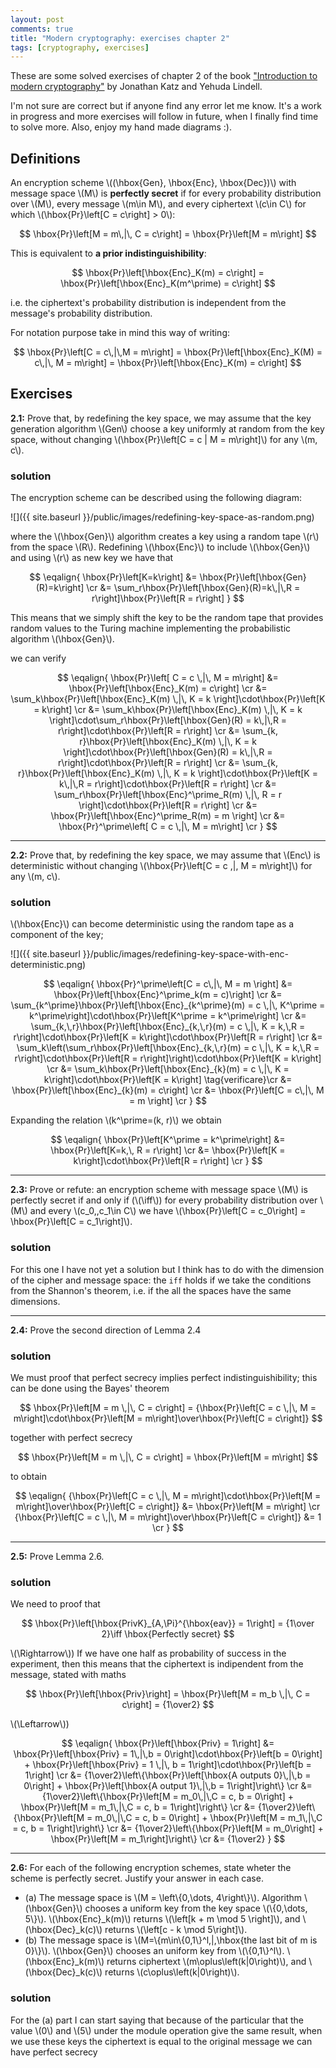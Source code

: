 ```yaml
---
layout: post
comments: true
title: "Modern cryptography: exercises chapter 2"
tags: [cryptography, exercises]
---
```


These are some solved exercises of chapter 2 of the book ["Introduction to
modern cryptography"](http://www.cs.umd.edu/~jkatz/imc.html) by Jonathan Katz and Yehuda Lindell.

I'm not sure are correct but if anyone find any error let me know. It's a work in progress
and more exercises will follow in future, when I finally find time to solve more. Also,
enjoy my hand made diagrams :).

## Definitions

An encryption scheme \\((\hbox{Gen}, \hbox{Enc}, \hbox{Dec})\\) with message space \\(M\\)
is **perfectly secret** if for every probability distribution over \\(M\\), every message
\\(m\in M\\), and every ciphertext \\(c\in C\\) for which \\(\hbox{Pr}\left[C = c\right] > 0\\):

$$
\hbox{Pr}\left[M = m\,|\, C = c\right] = \hbox{Pr}\left[M = m\right]
$$

This is equivalent to **a prior indistinguishibility**:

$$
\hbox{Pr}\left[\hbox{Enc}_K(m) = c\right] = \hbox{Pr}\left[\hbox{Enc}_K(m^\prime) = c\right]
$$

i.e. the ciphertext's probability distribution is independent from the message's probability distribution.

For notation purpose take in mind this way of writing:

$$
\hbox{Pr}\left[C = c\,|\,M = m\right] = \hbox{Pr}\left[\hbox{Enc}_K(M) = c\,|\, M = m\right] = \hbox{Pr}\left[\hbox{Enc}_K(m) = c\right]
$$

## Exercises

**2.1:** Prove that, by redefining the key space, we may assume that the key generation
algorithm \\(Gen\\) choose a key uniformly at random from the key space, without changing
\\(\hbox{Pr}\left[C = c \| M = m\right]\\) for any \\(m, c\\).

### solution

The encryption scheme can be described using the following diagram:

![]({{ site.baseurl }}/public/images/redefining-key-space-as-random.png)

where the \\(\hbox{Gen}\\) algorithm creates a key using a random tape \\(r\\) from the
space \\(R\\). Redefining
\\(\hbox{Enc}\\) to include \\(\hbox{Gen}\\) and using \\(r\\) as new key we have
that

$$
\eqalign{
\hbox{Pr}\left[K=k\right] &= \hbox{Pr}\left[\hbox{Gen}(R)=k\right] \cr
  &= \sum_r\hbox{Pr}\left[\hbox{Gen}(R)=k\,|\,R = r\right]\hbox{Pr}\left[R = r\right]
}
$$

This means that we simply shift the key to be the random tape that provides
random values to the Turing machine implementing the probabilistic algorithm \\(\hbox{Gen}\\).

we can verify

$$
\eqalign{
\hbox{Pr}\left[ C = c \,|\, M = m\right] &= \hbox{Pr}\left[\hbox{Enc}_K(m) = c\right] \cr
  &= \sum_k\hbox{Pr}\left[\hbox{Enc}_K(m) \,|\, K = k \right]\cdot\hbox{Pr}\left[K = k\right] \cr
  &= \sum_k\hbox{Pr}\left[\hbox{Enc}_K(m) \,|\, K = k \right]\cdot\sum_r\hbox{Pr}\left[\hbox{Gen}(R) = k\,|\,R = r\right]\cdot\hbox{Pr}\left[R = r\right] \cr
  &= \sum_{k, r}\hbox{Pr}\left[\hbox{Enc}_K(m) \,|\, K = k \right]\cdot\hbox{Pr}\left[\hbox{Gen}(R) = k\,|\,R = r\right]\cdot\hbox{Pr}\left[R = r\right] \cr
  &= \sum_{k, r}\hbox{Pr}\left[\hbox{Enc}_K(m) \,|\, K = k \right]\cdot\hbox{Pr}\left[K = k\,|\,R = r\right]\cdot\hbox{Pr}\left[R = r\right] \cr
  &= \sum_r\hbox{Pr}\left[\hbox{Enc}^\prime_R(m) \,|\, R = r \right]\cdot\hbox{Pr}\left[R = r\right] \cr
  &= \hbox{Pr}\left[\hbox{Enc}^\prime_R(m) = m \right] \cr
  &= \hbox{Pr}^\prime\left[ C = c \,|\, M = m\right] \cr
}
$$

<hr/>

**2.2:** Prove that, by redefining the key space, we may assume that \\(Enc\\) is
deterministic without changing 
\\(\hbox{Pr}\left[C = c \,|\, M = m\right]\\) for any \\(m, c\\).


### solution

\\(\hbox{Enc}\\) can become deterministic using the random tape as a component of the key;

![]({{ site.baseurl }}/public/images/redefining-key-space-with-enc-deterministic.png)

$$
\eqalign{
\hbox{Pr}^\prime\left[C = c\,|\, M = m \right] &= \hbox{Pr}\left[\hbox{Enc}^\prime_k(m = c)\right] \cr
  &= \sum_{k^\prime}\hbox{Pr}\left[\hbox{Enc}_{k^\prime}(m) = c \,|\, K^\prime = k^\prime\right]\cdot\hbox{Pr}\left[K^\prime = k^\prime\right] \cr
  &= \sum_{k,\,r}\hbox{Pr}\left[\hbox{Enc}_{k,\,r}(m) = c \,|\, K = k,\,R = r\right]\cdot\hbox{Pr}\left[K = k\right]\cdot\hbox{Pr}\left[R = r\right] \cr
  &= \sum_k\left(\sum_r\hbox{Pr}\left[\hbox{Enc}_{k,\,r}(m) = c \,|\, K = k,\,R = r\right]\cdot\hbox{Pr}\left[R = r\right]\right)\cdot\hbox{Pr}\left[K = k\right] \cr
  &= \sum_k\hbox{Pr}\left[\hbox{Enc}_{k}(m) = c \,|\, K = k\right]\cdot\hbox{Pr}\left[K = k\right] \tag{verificare}\cr
  &= \hbox{Pr}\left[\hbox{Enc}_{k}(m) = c\right] \cr
  &= \hbox{Pr}\left[C = c\,|\, M = m \right] \cr
}
$$

Expanding the relation \\(k^\prime=(k, r)\\) we obtain

$$
\eqalign{
\hbox{Pr}\left[K^\prime = k^\prime\right] &= \hbox{Pr}\left[K=k,\, R = r\right] \cr
  &= \hbox{Pr}\left[K = k\right]\cdot\hbox{Pr}\left[R = r\right] \cr
}
$$

<hr/>

**2.3:** Prove or refute: an encryption scheme with message space \\(M\\) is perfectly
secret if and only if (\\(\iff\\)) for every probability distribution over \\(M\\) and every \\(c_0,\,c_1\in C\\)
we have \\(\hbox{Pr}\left[C = c_0\right] = \hbox{Pr}\left[C = c_1\right]\\).

### solution

For this one I have not yet a solution but I think has to do with the dimension of the
cipher and message space: the ``iff`` holds if we take the conditions from the Shannon's theorem,
i.e. if the all the spaces have the same dimensions.

<hr/>

**2.4:** Prove the second direction of Lemma 2.4

### solution

We must proof that perfect secrecy implies perfect indistinguishibility; this can be
done using the Bayes' theorem

$$
\hbox{Pr}\left[M = m \,|\, C = c\right] = {\hbox{Pr}\left[C = c \,|\, M = m\right]\cdot\hbox{Pr}\left[M = m\right]\over\hbox{Pr}\left[C = c\right]}
$$

together with perfect secrecy 

$$
\hbox{Pr}\left[M = m \,|\, C = c\right] = \hbox{Pr}\left[M = m\right]
$$

to obtain

$$
\eqalign{
{\hbox{Pr}\left[C = c \,|\, M = m\right]\cdot\hbox{Pr}\left[M = m\right]\over\hbox{Pr}\left[C = c\right]} &= \hbox{Pr}\left[M = m\right] \cr
{\hbox{Pr}\left[C = c \,|\, M = m\right]\over\hbox{Pr}\left[C = c\right]} &= 1 \cr
}
$$

<hr/>

**2.5:** Prove Lemma 2.6.

### solution

We need to proof that

$$
\hbox{Pr}\left[\hbox{PrivK}_{A,\Pi}^{\hbox{eav}} = 1\right] = {1\over 2}\iff \hbox{Perfectly secret}
$$

\\(\Rightarrow\\)) If we have one half as probability of success in the experiment,
then this means that the ciphertext is indipendent from the message, stated with maths

$$
\hbox{Pr}\left[\hbox{Priv}\right] = \hbox{Pr}\left[M = m_b \,|\, C = c\right] = {1\over2}
$$

\\(\Leftarrow\\))

$$
\eqalign{
\hbox{Pr}\left[\hbox{Priv} = 1\right] &= \hbox{Pr}\left[\hbox{Priv} = 1\,|\,b = 0\right]\cdot\hbox{Pr}\left[b = 0\right] + \hbox{Pr}\left[\hbox{Priv} = 1 \,|\, b = 1\right]\cdot\hbox{Pr}\left[b = 1\right] \cr
  &= {1\over2}\left\{\hbox{Pr}\left[\hbox{A outputs 0}\,|\,b = 0\right] + \hbox{Pr}\left[\hbox{A output 1}\,|\,b = 1\right]\right\} \cr
  &= {1\over2}\left\{\hbox{Pr}\left[M = m_0\,|\,C = c, b = 0\right] + \hbox{Pr}\left[M = m_1\,|\,C = c, b = 1\right]\right\} \cr
  &= {1\over2}\left\{\hbox{Pr}\left[M = m_0\,|\,C = c, b = 0\right] + \hbox{Pr}\left[M = m_1\,|\,C = c, b = 1\right]\right\} \cr
  &= {1\over2}\left\{\hbox{Pr}\left[M = m_0\right] + \hbox{Pr}\left[M = m_1\right]\right\} \cr
  &= {1\over2}
}
$$

<hr />

**2.6:** For each of the following encryption schemes, state wheter the scheme is perfectly secret. Justify your answer in each case.

 - (a) The message space is \\(M = \left\\{0,\dots, 4\right\\}\\). Algorithm \\(\hbox{Gen}\\) chooses a uniform key from the key space \\(\\{0,\dots, 5\\}\\).
    \\(\hbox{Enc}_k(m)\\) returns \\(\left[k + m \mod 5 \right]\\), and \\(\hbox{Dec}_k(c)\\) returns \\(\left[c - k \mod 5\right]\\).
 - (b) The message space is \\(M=\\{m\in\\{0,1\\}^l\,|\,\hbox{the last bit of m is 0}\\}\\). \\(\hbox{Gen}\\) chooses an uniform key from \\(\\{0,1\\}^l\\).
    \\(\hbox{Enc}_k(m)\\) returns ciphertext \\(m\oplus\left(k\|0\right)\\), and \\(\hbox{Dec}_k(c)\\) returns \\(c\oplus\left(k\|0\right)\\).

### solution

For the (a) part I can start saying that because of the particular that the value \\(0\\) and \\(5\\) under the module operation
give the same result, when we use these keys the ciphertext is equal to the original message we can have perfect secrecy
